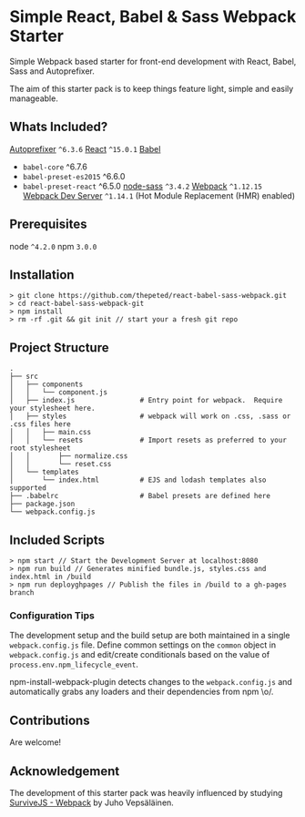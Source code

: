 # Simple React, Babel & Sass Webpack Starter
Simple Webpack based starter for front-end development with React, Babel, Sass and Autoprefixer.

The aim of this starter pack is to keep things feature light, simple and easily manageable.  

## Whats Included?

[Autoprefixer](https://www.npmjs.com/package/autoprefixer) `^6.3.6`
[React](https://github.com/facebook/react) `^15.0.1`
[Babel](https://babeljs.io/)
  - `babel-core` ^6.7.6
  - `babel-preset-es2015` ^6.6.0
  - `babel-preset-react` ^6.5.0
[node-sass](https://github.com/sass/node-sass) `^3.4.2`
[Webpack](https://webpack.github.io/) `^1.12.15`
[Webpack Dev Server](https://webpack.github.io/docs/webpack-dev-server.html) `^1.14.1` (Hot Module Replacement (HMR) enabled)

## Prerequisites
node `^4.2.0`
npm `3.0.0`

## Installation

```
> git clone https://github.com/thepeted/react-babel-sass-webpack.git
> cd react-babel-sass-webpack-git
> npm install
> rm -rf .git && git init // start your a fresh git repo
```
## Project Structure

```
.
├── src
│   ├── components
│   │   └── component.js
│   ├── index.js                # Entry point for webpack.  Require your stylesheet here.
│   ├── styles                  # webpack will work on .css, .sass or .css files here
│   │   ├── main.css            
│   │   └── resets              # Import resets as preferred to your root stylesheet
│   │       ├── normalize.css
│   │       └── reset.css
│   └── templates
│       └── index.html          # EJS and lodash templates also supported
├── .babelrc                    # Babel presets are defined here
├── package.json
└── webpack.config.js
```

## Included Scripts

```
> npm start // Start the Development Server at localhost:8080
> npm run build // Generates minified bundle.js, styles.css and index.html in /build
> npm run deployghpages // Publish the files in /build to a gh-pages branch
```

### Configuration Tips
The development setup and the build setup are both maintained in a single `webpack.config.js` file. Define common settings on the `common` object in `webpack.config.js` and edit/create conditionals based on the value of `process.env.npm_lifecycle_event`.

npm-install-webpack-plugin detects changes to the `webpack.config.js` and automatically grabs any loaders and their dependencies from npm \o/.

## Contributions
Are welcome!

## Acknowledgement
The development of this starter pack was heavily influenced by studying [SurviveJS - Webpack](http://survivejs.com/webpack/introduction/) by Juho Vepsäläinen.
